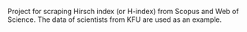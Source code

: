 Project for scraping Hirsch index (or H-index) from Scopus and Web of Science.
The data of scientists from KFU are used as an example.
